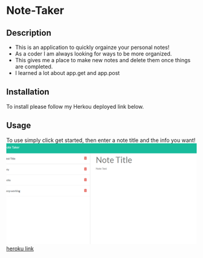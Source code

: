 # Note-Taker
## Description

- This is an application to quickly orgainze your personal notes!
- As a coder I am always looking for ways to be more organized.
- This gives me a place to make new notes and delete them once things are completed.
- I learned a lot about app.get and app.post 

## Installation
To install please follow my Herkou deployed link below. 

## Usage
To use simply click get started, then enter a note title and the info you want!
![screenshot](assetsimg/screenshot.PNG)
[heroku link](https://mysterious-atoll-62688.herokuapp.com/)
